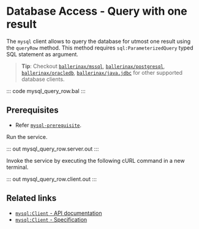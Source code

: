 # Database Access - Query with one result

The `mysql` client allows to query the database for utmost one result using the `queryRow` method. This method requires `sql:ParameterizedQuery` typed SQL statement as argument.

> **Tip**: Checkout [`ballerinax/mssql`](https://central.ballerina.io/ballerinax/mssql), [`ballerinax/postgresql`](https://central.ballerina.io/ballerinax/postgresql), [`ballerinax/oracledb`](https://central.ballerina.io/ballerinax/oracledb), [`ballerinax/java.jdbc`](https://central.ballerina.io/ballerinax/java.jdbc) for other supported database clients.

::: code mysql_query_row.bal :::

## Prerequisites
- Refer [`mysql-prerequisite`](https://github.com/ballerina-platform/ballerina-distribution/blob/master/examples/mysql-prerequisite/README.md).

Run the service.

::: out mysql_query_row.server.out :::

Invoke the service by executing the following cURL command in a new terminal.

::: out mysql_query_row.client.out :::

## Related links
- [`mysql:Client` - API documentation](https://lib.ballerina.io/ballerinax/mysql/latest/)
- [`mysql:Client` - Specification](https://github.com/ballerina-platform/module-ballerinax-mysql/blob/master/docs/spec/spec.md#2-client)
